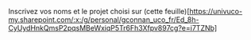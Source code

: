 Inscrivez vos noms et le projet choisi sur (cette feuille)[https://univuco-my.sharepoint.com/:x:/g/personal/gconnan_uco_fr/Ed_8h-CyUydHnkQmsP2pqsMBeWxiqP5Tr6Fh3Xfpv897cg?e=i7TZNb]
